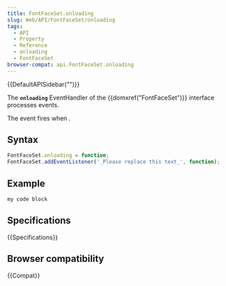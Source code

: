 ```yaml
---
title: FontFaceSet.onloading
slug: Web/API/FontFaceSet/onloading
tags:
  - API
  - Property
  - Reference
  - onloading
  - FontFaceSet
browser-compat: api.FontFaceSet.onloading
---
```

{{DefaultAPISidebar("")}}

The **`onloading`** EventHandler of the {{domxref("FontFaceSet")}} interface processes  events.

The  event fires when .

## Syntax

```js
FontFaceSet.onloading = function;
FontFaceSet.addEventListener('_Please replace this text_', function);
```

## Example

```js
my code block
```

## Specifications

{{Specifications}}

## Browser compatibility

{{Compat}}

